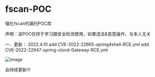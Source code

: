 # fscan-POC
强化fscan的漏扫POC库

声明：该POC仅供于学习跟安全检测使用，如果违法&恶意操作，与本人无关

一、更新：
2022.4.10 
add CVE-2022-22965-spring4shell-RCE.yml
add CVE-2022-22947-spring-clond-Gateway-RCE.yml

![image](https://user-images.githubusercontent.com/75511051/162608378-f4abbb55-0271-4fe1-9296-f3e83f07555a.png)

会持续更新!!!
